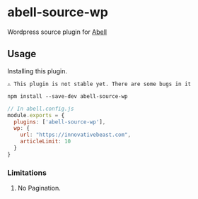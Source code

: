 # abell-source-wp
Wordpress source plugin for [Abell](https://abelljs.org)

## Usage

Installing this plugin.

`⚠ This plugin is not stable yet. There are some bugs in it`
```
npm install --save-dev abell-source-wp
```

```js
// In abell.config.js
module.exports = {
  plugins: ['abell-source-wp'],
  wp: {
    url: "https://innovativebeast.com",
    articleLimit: 10
  }
}
```

### Limitations
1. No Pagination.